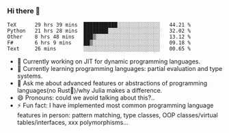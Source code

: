 
### Hi there 👋

<!--START_SECTION:waka-->
```text
TeX      29 hrs 39 mins  ███████████░░░░░░░░░░░░░░   44.21 % 
Python   21 hrs 28 mins  ████████░░░░░░░░░░░░░░░░░   32.02 % 
Other    8 hrs 48 mins   ███▒░░░░░░░░░░░░░░░░░░░░░   13.12 % 
F#       6 hrs 9 mins    ██▒░░░░░░░░░░░░░░░░░░░░░░   09.18 % 
Text     26 mins         ░░░░░░░░░░░░░░░░░░░░░░░░░   00.65 % 
```
<!--END_SECTION:waka-->

- 🔭 Currently working on JIT for dynamic programming languages.
- 🌱 Currently learning programming languages: partial evaluation and type systems.
- 💬 Ask me about advanced features or abstractions of programming languages(no Rust🤔)/why Julia makes a difference.
- 😄 Pronouns: could we avoid talking about this?..
- ⚡ Fun fact: I have implemented most common programming language features in person: pattern matching, type classes, OOP classes/virtual tables/interfaces, xxx polymorphisms...

<!--
**thautwarm/thautwarm** is a ✨ _special_ ✨ repository because its `README.md` (this file) appears on your GitHub profile.

Here are some ideas to get you started:

- 🔭 I’m currently working on ...
- 🌱 I’m currently learning ...
- 👯 I’m looking to collaborate on ...
- 🤔 I’m looking for help with ...
- 💬 Ask me about ...
- 📫 How to reach me: ...
- 😄 Pronouns: ...
- ⚡ Fun fact: ...
-->
